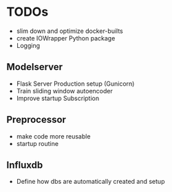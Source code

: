 # TODOs
- slim down and optimize docker-builts
- create IOWrapper Python package
- Logging

## Modelserver
- Flask Server Production setup (Gunicorn)
- Train sliding window autoencoder
- Improve startup Subscription

## Preprocessor
- make code more reusable
- startup routine

## Influxdb
- Define how dbs are automatically created and setup